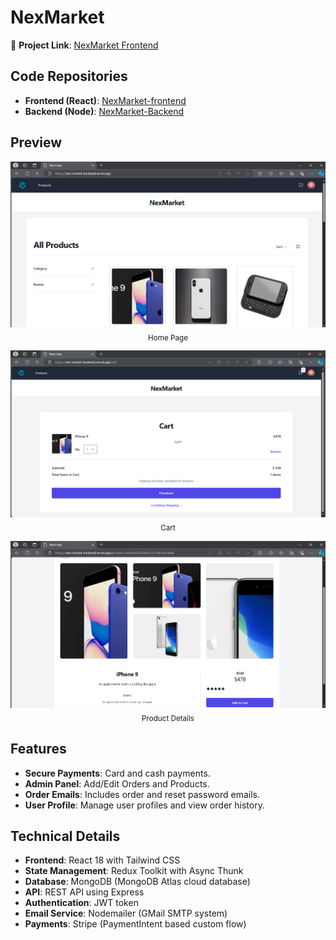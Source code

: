 # NexMarket

🔗 **Project Link**: [NexMarket Frontend](https://nex-market-frontend.vercel.app)

## Code Repositories

- **Frontend (React)**: [NexMarket-frontend](https://github.com/DakshitaJain0212/NexMarket-frontend)
- **Backend (Node)**: [NexMarket-Backend](https://github.com/DakshitaJain0212/NexMarket-Backend)

## Preview

<p align="center">
  <img alt="Home Page" src="./src/asset/img1.png">
  <sub>Home Page</sub>
</p>

<p align="center">
  <img alt="Cart" src="./src/asset/img3.png">
  <sub>Cart</sub>
</p>

<p align="center">
  <img alt="Product Details" src="./src/asset/img2.png">
  <sub>Product Details</sub>
</p>

## Features

- **Secure Payments**: Card and cash payments.
- **Admin Panel**: Add/Edit Orders and Products.
- **Order Emails**: Includes order and reset password emails.
- **User Profile**: Manage user profiles and view order history.

## Technical Details

- **Frontend**: React 18 with Tailwind CSS
- **State Management**: Redux Toolkit with Async Thunk
- **Database**: MongoDB (MongoDB Atlas cloud database)
- **API**: REST API using Express
- **Authentication**: JWT token
- **Email Service**: Nodemailer (GMail SMTP system)
- **Payments**: Stripe (PaymentIntent based custom flow)
